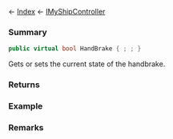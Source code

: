 ← [Index](Api-Index) ← [IMyShipController](Sandbox.ModAPI.Ingame.IMyShipController)

### Summary

```csharp
public virtual bool HandBrake { ; ; }
```

Gets or sets the current state of the handbrake.

### Returns

### Example

### Remarks


